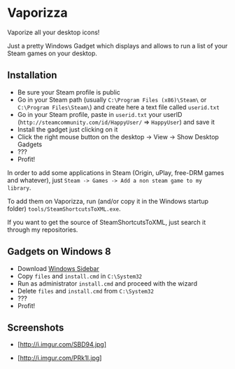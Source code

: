 Vaporizza
=========
Vaporize all your desktop icons!

Just a pretty Windows Gadget which displays and allows to run a list of your Steam games on your desktop.

Installation
--------------

- Be sure your Steam profile is public
- Go in your Steam path (usually `C:\Program Files (x86)\Steam\` or `C:\Program Files\Steam\`) and create here a text file called `userid.txt`
- Go in your Steam profile, paste in `userid.txt` your userID (`http://steamcommunity.com/id/HappyUser/` => `HappyUser`) and save it
- Install the gadget just clicking on it
- Click the right mouse button on the desktop -> View -> Show Desktop Gadgets
- ???
- Profit!

In order to add some applications in Steam (Origin, uPlay, free-DRM games and whatever), just `Steam -> Games -> Add a non steam game to my library`.

To add them on Vaporizza, run (and/or copy it in the Windows startup folder) `tools/SteamShortcutsToXML.exe`.

If you want to get the source of SteamShortcutsToXML, just search it through my repositories.

Gadgets on Windows 8
--------------------

- Download [Windows Sidebar]
- Copy `files` and `install.cmd` in `C:\System32`
- Run as administrator `install.cmd` and proceed with the wizard
- Delete `files` and `install.cmd` from `C:\System32`
- ???
- Profit!

Screenshots
-----------

- [http://i.imgur.com/SBD94.jpg]

- [http://i.imgur.com/PRk1I.jpg]

  [Windows Sidebar]: http://cl.ly/2k012I3J231b/download/Windows%20Sidebar%20for%20Windows%208%20RTM.zip
  [http://i.imgur.com/SBD94.jpg]:http://i.imgur.com/SBD94.jpg
  [http://i.imgur.com/PRk1I.jpg]:http://i.imgur.com/PRk1I.jpg